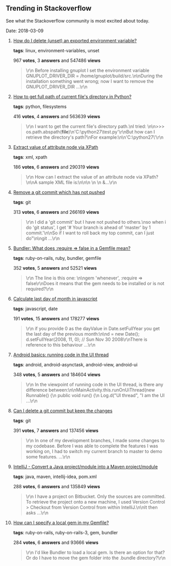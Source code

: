 ## Trending in Stackoverflow

See what the Stackoverflow community is most excited about today.

Date: 2018-03-09


1. [How do I delete (unset) an exported environment variable?](https://stackoverflow.com/questions/6877727/how-do-i-delete-unset-an-exported-environment-variable)

    **tags**: linux, environment-variables, unset
            
    967 **votes**, 3 **answers** and 547486 **views**

    > \r\n            Before installing gnuplot I set the environment variable GNUPLOT_DRIVER_DIR = /home/gnuplot/build/src.\n\nDuring the installation something went wrong; now I want to remove the GNUPLOT_DRIVER_DIR ...\r\n        

    
2. [How to get full path of current file's directory in Python?](https://stackoverflow.com/questions/3430372/how-to-get-full-path-of-current-files-directory-in-python)

    **tags**: python, filesystems
            
    416 **votes**, 4 **answers** and 563639 **views**

    > \r\n            I want to get the current file's directory path.\nI tried: \n\n>>> os.path.abspath(__file__)\n'C:\\python27\\test.py'\r\nBut how can I retrieve the directory's path?\nFor example:\n\n'C:\\python27\\'\r\n        

    
3. [Extract value of attribute node via XPath](https://stackoverflow.com/questions/4835891/extract-value-of-attribute-node-via-xpath)

    **tags**: xml, xpath
            
    186 **votes**, 6 **answers** and 290319 **views**

    > \r\n            How can I extract the value of an attribute node via XPath?\n\nA sample XML file is:\n\n<parents name='Parents'>\n  <Parent id='1' name='Parent_1'>\n    <Children name='Children'>\n      &...\r\n        

    
4. [Remove a git commit which has not pushed](https://stackoverflow.com/questions/1611215/remove-a-git-commit-which-has-not-pushed)

    **tags**: git
            
    313 **votes**, 6 **answers** and 266169 **views**

    > \r\n            I did a 'git commit' but I have not pushed to others.\nso when i do 'git status', I get '# Your branch is ahead of 'master' by 1 commit.'\n\nSo if I want to roll back my top commit,  can I just do"\n\ngit ...\r\n        

    
5. [Bundler: What does :require => false in a Gemfile mean?](https://stackoverflow.com/questions/4800721/bundler-what-does-require-false-in-a-gemfile-mean)

    **tags**: ruby-on-rails, ruby, bundler, gemfile
            
    352 **votes**, 5 **answers** and 52521 **views**

    > \r\n            The line is this one: \n\ngem 'whenever', :require => false\r\nDoes it means that the gem needs to be installed or is not required?\r\n        

    
6. [Calculate last day of month in javascript](https://stackoverflow.com/questions/222309/calculate-last-day-of-month-in-javascript)

    **tags**: javascript, date
            
    191 **votes**, 15 **answers** and 178277 **views**

    > \r\n            if you provide 0 as the dayValue in Date.setFullYear you get the last day of the previous month:\n\nd = new Date(); d.setFullYear(2008, 11, 0); //  Sun Nov 30 2008\r\nThere is reference to this behaviour ...\r\n        

    
7. [Android basics: running code in the UI thread](https://stackoverflow.com/questions/12850143/android-basics-running-code-in-the-ui-thread)

    **tags**: android, android-asynctask, android-view, android-ui
            
    348 **votes**, 5 **answers** and 184604 **views**

    > \r\n            In the viewpoint of running code in the UI thread, is there any difference between:\n\nMainActivity.this.runOnUiThread(new Runnable() {\n    public void run() {\n        Log.d("UI thread", "I am the UI ...\r\n        

    
8. [Can I delete a git commit but keep the changes](https://stackoverflow.com/questions/15772134/can-i-delete-a-git-commit-but-keep-the-changes)

    **tags**: git
            
    391 **votes**, 7 **answers** and 137456 **views**

    > \r\n            In one of my development branches, I made some changes to my codebase. Before I was able to complete the features I was working on, I had to switch my current branch to master to demo some features. ...\r\n        

    
9. [IntelliJ - Convert a Java project/module into a Maven project/module](https://stackoverflow.com/questions/7642456/intellij-convert-a-java-project-module-into-a-maven-project-module)

    **tags**: java, maven, intellij-idea, pom.xml
            
    288 **votes**, 6 **answers** and 135849 **views**

    > \r\n            I have a project on Bitbucket. Only the sources are committed. To retrieve the project onto a new machine, I used Version Control > Checkout from Version Control from within IntelliJ.\n\nIt then asks ...\r\n        

    
10. [How can I specify a local gem in my Gemfile?](https://stackoverflow.com/questions/4487948/how-can-i-specify-a-local-gem-in-my-gemfile)

    **tags**: ruby-on-rails, ruby-on-rails-3, gem, bundler
            
    284 **votes**, 6 **answers** and 93666 **views**

    > \r\n            I'd like Bundler to load a local gem. Is there an option for that? Or do I have to move the gem folder into the .bundle directory?\r\n        

    
